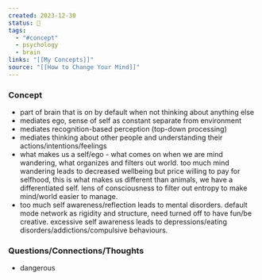 ```yaml
---
created: 2023-12-30
status: 🔴
tags:
  - "#concept"
  - psychology
  - brain
links: "[[My Concepts]]"
source: "[[How to Change Your Mind]]"
---
```

### Concept
- part of brain that is on by default when not thinking about anything else
- mediates ego, sense of self as constant separate from environment
- mediates recognition-based perception (top-down processing)
- mediates thinking about other people and understanding their actions/intentions/feelings
- what makes us a self/ego - what comes on when we are mind wandering, what organizes and filters out world. too much mind wandering leads to decreased wellbeing but price willing to pay for selfhood, this is what makes us different than animals, we have a differentiated self. lens of consciousness to filter out entropy to make mind/world easier to manage.  
- too much self awareness/reflection leads to mental disorders. default mode network as rigidity and structure, need turned off to have fun/be creative. excessive self awareness leads to depressions/eating disorders/addictions/compulsive behaviours. 
### Questions/Connections/Thoughts
- dangerous